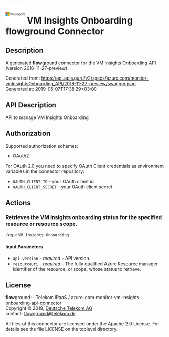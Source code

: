 # ![LOGO](logo.png) VM Insights Onboarding **flow**ground Connector

## Description

A generated **flow**ground connector for the VM Insights Onboarding API (version 2018-11-27-preview).

Generated from: https://api.apis.guru/v2/specs/azure.com/monitor-vmInsightsOnboarding_API/2018-11-27-preview/swagger.json<br/>
Generated at: 2019-05-07T17:38:29+03:00

## API Description

API to manage VM Insights Onboarding

## Authorization

Supported authorization schemes:
- OAuth2

For OAuth 2.0 you need to specify OAuth Client credentials as environment variables in the connector repository:
* `OAUTH_CLIENT_ID` - your OAuth client id
* `OAUTH_CLIENT_SECRET` - your OAuth client secret

## Actions

### Retrieves the VM Insights onboarding status for the specified resource or resource scope.

*Tags:* `VM Insights Onboarding`

#### Input Parameters
* `api-version` - _required_ - API version.
* `resourceUri` - _required_ - The fully qualified Azure Resource manager identifier of the resource, or scope, whose status to retrieve.

## License

**flow**ground :- Telekom iPaaS / azure-com-monitor-vm-insights-onboarding-api-connector<br/>
Copyright © 2019, [Deutsche Telekom AG](https://www.telekom.de)<br/>
contact: flowground@telekom.de

All files of this connector are licensed under the Apache 2.0 License. For details
see the file LICENSE on the toplevel directory.
